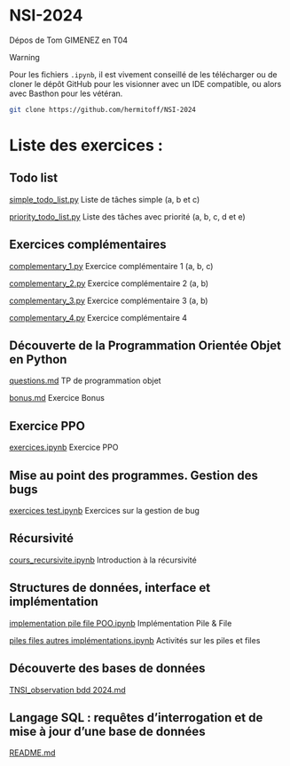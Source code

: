 # NSI-2024
Dépos de Tom GIMENEZ en T04

> [!WARNING]
> Pour les fichiers `.ipynb`, il est vivement conseillé de les télécharger ou de cloner le dépôt GitHub pour les visionner avec un IDE compatible, ou alors avec Basthon pour les vétéran.
> ```bash
> git clone https://github.com/hermitoff/NSI-2024
> ```

# Liste des exercices :

## Todo list
[simple_todo_list.py](./List_of_tasks/simple_todo_list.py) Liste de tâches simple (a, b et c)

[priority_todo_list.py](./List_of_tasks/priority_todo_list.py) Liste des tâches avec priorité (a, b, c, d et e)

## Exercices complémentaires
[complementary_1.py](./Complementary_exercices/complementary_1.py) Exercice complémentaire 1 (a, b, c)

[complementary_2.py](./Complementary_exercices/complementary_2.py) Exercice complémentaire 2 (a, b)

[complementary_3.py](./Complementary_exercices/complementary_3.py) Exercice complémentaire 3 (a, b)

[complementary_4.py](./Complementary_exercices/complementary_4.py) Exercice complémentaire 4

## Découverte de la Programmation Orientée Objet en Python
[questions.md](./Object_Programming/questions.md) TP de programmation objet

[bonus.md](./Object_Programming/Bonus/bonus.md) Exercice Bonus

## Exercice PPO
[exercices.ipynb](./PPO/exercices.ipynb) Exercice PPO

## Mise au point des programmes. Gestion des bugs
[exercices test.ipynb](./Bugs_Management/exercices%20test.ipynb) Exercices sur la gestion de bug

## Récursivité
[cours_recursivite.ipynb](./Recursivity/cours_recursivite.ipynb) Introduction à la récursivité

## Structures de données, interface et implémentation
[implementation pile file POO.ipynb](./Data_structures_interface_implementation/implementation%20pile%20file%20POO.ipynb) Implémentation Pile & File

[piles files autres implémentations.ipynb](./Data_structures_interface_implementation/piles%20files%20autres%20implémentations.ipynb) Activités sur les piles et files

## Découverte des bases de données
[TNSI_observation bdd 2024.md](./Discovering_Databases/TNSI_observation%20bdd%202024.md)

## Langage SQL : requêtes d’interrogation et de mise à jour d’une base de données
[README.md](./SQL/README.md)